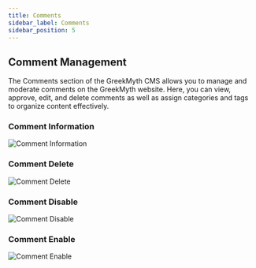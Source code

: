 ```yaml
---
title: Comments
sidebar_label: Comments
sidebar_position: 5
---
```


## Comment Management

The Comments section of the GreekMyth CMS allows you to manage and moderate comments on the GreekMyth website. Here, you can view, approve, edit, and delete comments as well as assign categories and tags to organize content effectively.

### Comment Information

![Comment Information](/GreekMythCMS/Comments/Comment-Information.png)

### Comment Delete

![Comment Delete](/GreekMythCMS/Comments/Comments-Delete.png)

### Comment Disable

![Comment Disable](/GreekMythCMS/Comments/Comments-Disable.png)

### Comment Enable

![Comment Enable](/GreekMythCMS/Comments/Comments-Enable.png)
